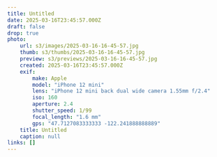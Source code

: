 ```yaml
---
title: Untitled
date: 2025-03-16T23:45:57.000Z
draft: false
drop: true
photo:
    url: s3/images/2025-03-16-16-45-57.jpg
    thumb: s3/thumbs/2025-03-16-16-45-57.jpg
    preview: s3/previews/2025-03-16-16-45-57.jpg
    created: 2025-03-16T23:45:57.000Z
    exif:
        make: Apple
        model: "iPhone 12 mini"
        lens: "iPhone 12 mini back dual wide camera 1.55mm f/2.4"
        iso: 160
        aperture: 2.4
        shutter_speed: 1/99
        focal_length: "1.6 mm"
        gps: "47.7127083333333 -122.241888888889"
    title: Untitled
    caption: null
links: []
---
```

